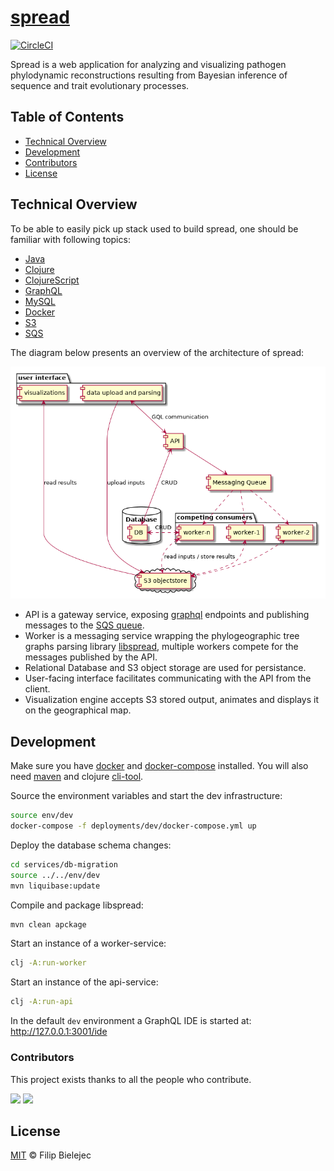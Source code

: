 # [spread](https://github.com/fbielejec/spread)

[![CircleCI](https://circleci.com/gh/fbielejec/spread/tree/master.svg?style=svg)](https://circleci.com/gh/fbielejec/spread/tree/master)

Spread is a web application for analyzing and visualizing pathogen phylodynamic reconstructions resulting from Bayesian inference of sequence and trait evolutionary processes.

## Table of Contents

- [Technical Overview](#technical-overview)
- [Development](#development)
- [Contributors](#contributors)
- [License](#license)

## Technical Overview

To be able to easily pick up stack used to build spread, one should be familiar with following topics:
* [Java](https://www.java.com/)
* [Clojure](https://clojure.org/)
* [ClojureScript](https://clojurescript.org/)
* [GraphQL](https://graphql.org/)
* [MySQL](https://www.mysql.com/)
* [Docker](https://www.docker.com/)
* [S3](https://aws.amazon.com/s3/)
* [SQS](https://aws.amazon.com/sqs/)

The diagram below presents an overview of the architecture of spread:

![alt text](https://github.com/fbielejec/spread/blob/master/docs/system_architecture.png?raw=true)

- API is a gateway service, exposing [graphql](https://graphql.org/) endpoints and publishing messages to the [SQS queue](https://aws.amazon.com/sqs/).
- Worker is a messaging service wrapping the phylogeographic tree graphs parsing library [libspread](https://github.com/fbielejec/spread/tree/master/src/main/java/com/spread), multiple workers compete for the messages published by the API.
- Relational Database and S3 object storage are used for persistance.
- User-facing interface facilitates communicating with the API from the client.
- Visualization engine accepts S3 stored output, animates and displays it on the geographical map.

## Development

Make sure you have [docker](https://docs.docker.com/get-docker/) and [docker-compose](https://docs.docker.com/compose/install/) installed.
You will also need [maven](https://maven.apache.org/install.html) and clojure [cli-tool](https://clojure.org/guides/getting_started).

Source the environment variables and start the dev infrastructure:

```bash
source env/dev
docker-compose -f deployments/dev/docker-compose.yml up
```

Deploy the database schema changes:

```bash
cd services/db-migration
source ../../env/dev
mvn liquibase:update
```

Compile and package libspread:

```bash
mvn clean apckage
```

Start an instance of a worker-service:

```bash
clj -A:run-worker
```

Start an instance of the api-service:

```bash
clj -A:run-api
```

In the default `dev` environment a GraphQL IDE is started at:
http://127.0.0.1:3001/ide

### Contributors

This project exists thanks to all the people who contribute.

[![](https://github.com/fbielejec.png?size=50)](https://github.com/fbielejec)
[![](https://github.com/jpmonettas.png?size=50)](https://github.com/jpmonettas)

## License

[MIT](LICENSE) © Filip Bielejec
